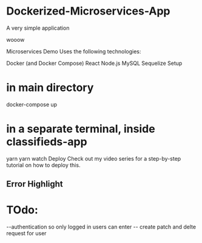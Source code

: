 # Dockerized-Microservices-App

A very simple application

wooow

Microservices Demo
Uses the following technologies:

Docker (and Docker Compose)
React
Node.js
MySQL
Sequelize
Setup
# in main directory
docker-compose up

# in a separate terminal, inside classifieds-app
yarn
yarn watch
Deploy
Check out my video series for a step-by-step tutorial on how to deploy this.


## Error Highlight 


# TOdo: 

--authentication so only logged in users can enter 
-- create patch and delte request for user 

